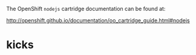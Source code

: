 The OpenShift `nodejs` cartridge documentation can be found at:

http://openshift.github.io/documentation/oo_cartridge_guide.html#nodejs
# kicks
